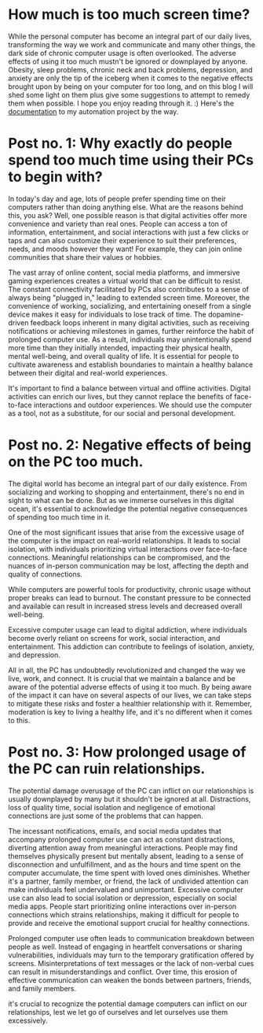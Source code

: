 # How much is too much screen time?
While the personal computer has become an integral part of our daily lives, transforming the way we work and communicate and many other things, the dark side of chronic computer usage is often overlooked. The adverse effects of using it too much mustn't be ignored or downplayed by anyone. Obesity, sleep problems, chronic neck and back problems, depression, and anxiety are only the tip of the iceberg when it comes to the negative effects brought upon by being on your computer for too long, and on this blog I will shed some light on them plus give some suggestions to attempt to remedy them when possible. I hope you enjoy reading through it. :) 
Here's the [documentation](https://github.com/23W-GBAC/Youssef.Daoud/blob/practice-branch/Automation/automation.md) to my automation project by the way.
# Post no. 1: Why exactly do people spend too much time using their PCs to begin with?
In today's day and age, lots of people prefer spending time on their computers rather than doing anything else. What are the reasons behind this, you ask? Well,
one possible reason is that digital activities offer more convenience and variety than real ones. People can access a ton of information, entertainment, and social interactions with just a few clicks or taps and can also customize their experience to suit their preferences, needs, and moods however they want! For example, they can join online communities that share their values or hobbies.

The vast array of online content, social media platforms, and immersive gaming experiences creates a virtual world that can be difficult to resist. The constant connectivity facilitated by PCs also contributes to a sense of always being "plugged in," leading to extended screen time. Moreover, the convenience of working, socializing, and entertaining oneself from a single device makes it easy for individuals to lose track of time. The dopamine-driven feedback loops inherent in many digital activities, such as receiving notifications or achieving milestones in games, further reinforce the habit of prolonged computer use. As a result, individuals may unintentionally spend more time than they initially intended, impacting their physical health, mental well-being, and overall quality of life. It is essential for people to cultivate awareness and establish boundaries to maintain a healthy balance between their digital and real-world experiences.

It's important to find a balance between virtual and offline activities. Digital activities can enrich our lives, but they cannot replace the benefits of face-to-face interactions and outdoor experiences. We should use the computer as a tool, not as a substitute, for our social and personal development.
# Post no. 2: Negative effects of being on the PC too much.
The digital world has become an integral part of our daily existence. From socializing and working to shopping and entertainment, there's no end in sight to what can be done. But as we immerse ourselves in this digital ocean, it's essential to acknowledge the potential negative consequences of spending too much time in it.

One of the most significant issues that arise from the excessive usage of the computer is the impact on real-world relationships. It leads to social isolation, with individuals prioritizing virtual interactions over face-to-face connections. Meaningful relationships can be compromised, and the nuances of in-person communication may be lost, affecting the depth and quality of connections.

While computers are powerful tools for productivity, chronic usage without proper breaks can lead to burnout. The constant pressure to be connected and available can result in increased stress levels and decreased overall well-being.

Excessive computer usage can lead to digital addiction, where individuals become overly reliant on screens for work, social interaction, and entertainment. This addiction can contribute to feelings of isolation, anxiety, and depression.

All in all, the PC has undoubtedly revolutionized and changed the way we live, work, and connect. It is crucial that we maintain a balance and be aware of the potential adverse effects of using it too much. By being aware of the impact it can have on several aspects of our lives, we can take steps to mitigate these risks and foster a healthier relationship with it. Remember, moderation is key to living a healthy life, and it's no different when it comes to this.
# Post no. 3: How prolonged usage of the PC can ruin relationships.
The potential damage overusage of the PC can inflict on our relationships is usually downplayed by many but it shouldn't be ignored at all. Distractions, loss of quality time, social isolation and negligence of emotional connections are just some of the problems that can happen. 

The incessant notifications, emails, and social media updates that accompany prolonged computer use can act as constant distractions, diverting attention away from meaningful interactions. People may find themselves physically present but mentally absent, leading to a sense of disconnection and unfulfillment, and as the hours and time spent on the computer accumulate, the time spent with loved ones diminishes. Whether it's a partner, family member, or friend, the lack of undivided attention can make individuals feel undervalued and unimportant. Excessive computer use can also lead to social isolation or depression, especially on social media apps. People start prioritizing online interactions over in-person connections which strains relationships, making it difficult for people to provide and receive the emotional support crucial for healthy connections.

Prolonged computer use often leads to communication breakdown between people as well. Instead of engaging in heartfelt conversations or sharing vulnerabilities, individuals may turn to the temporary gratification offered by screens. Misinterpretations of text messages or the lack of non-verbal cues can result in misunderstandings and conflict. Over time, this erosion of effective communication can weaken the bonds between partners, friends, and family members.

it's crucial to recognize the potential damage computers can inflict on our relationships, lest we let go of ourselves and let ourselves use them excessively.
